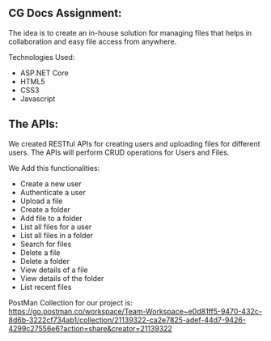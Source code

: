 ## CG Docs Assignment:
The idea is to create an in-house solution for managing files that helps in collaboration and easy file access from anywhere.

Technologies Used:
   - ASP.NET Core 
   - HTML5
   - CSS3
   - Javascript

## The APIs:
We created RESTful APIs for creating users and uploading files for different users. The APIs will perform CRUD operations for Users and Files.

We Add this functionalities:
- Create a new user
- Authenticate a user
- Upload a file
- Create a folder
- Add file to a folder
- List all files for a user
- List all files in a folder
- Search for files
- Delete a file
- Delete a folder
- View details of a file
- View details of the folder
- List recent files

PostMan Collection for our project is: https://go.postman.co/workspace/Team-Workspace~e0d81ff5-9470-432c-8d6b-3222cf734ab1/collection/21139322-ca2e7825-adef-44d7-9426-4299c27556e6?action=share&creator=21139322
